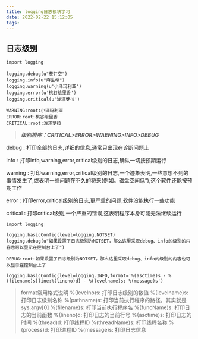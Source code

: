 ```yaml
---
title: logging日志模块学习
date: 2022-02-22 15:12:05
tags:
---
```

## 日志级别
```
import logging

logging.debug(u"苍井空")
logging.info(u"麻生希")
logging.warning(u'小泽玛利亚')
logging.error(u'桃谷绘里香')
logging.critical(u'泷泽萝拉')
```

	WARNING:root:小泽玛利亚
	ERROR:root:桃谷绘里香
	CRITICAL:root:泷泽萝拉
	
> ***级别排序：CRITICAL>ERROR>WAENING>INFO>DEBUG***

debug : 打印全部的日志,详细的信息,通常只出现在诊断问题上

info : 打印info,warning,error,critical级别的日志,确认一切按预期运行

warning : 打印warning,error,critical级别的日志,一个迹象表明,一些意想不到的事情发生了,或表明一些问题在不久的将来(例如。磁盘空间低”),这个软件还能按预期工作

error : 打印error,critical级别的日志,更严重的问题,软件没能执行一些功能

critical : 打印critical级别,一个严重的错误,这表明程序本身可能无法继续运行

```
import logging

logging.basicConfig(level=logging.NOTSET)
logging.debug(u"如果设置了日志级别为NOTSET，那么这里采取debug、info的级别的内容也可以显示在控制台上了")
```

	DEBUG:root:如果设置了日志级别为NOTSET，那么这里采取debug、info的级别的内容也可以显示在控制台上了
	
`logging.basicConfig(level=logging.INFO,format='%(asctime)s - %(filename)s[line:%(lineno)d] - %(levelname)s: %(message)s')`

> format常用格式说明
> %(levelno)s: 打印日志级别的数值
> %(levelname)s: 打印日志级别名称
> %(pathname)s: 打印当前执行程序的路径，其实就是sys.argv[0]
> %(filename)s: 打印当前执行程序名
> %(funcName)s: 打印日志的当前函数
> %(lineno)d: 打印日志的当前行号
> %(asctime)s: 打印日志的时间
> %(thread)d: 打印线程ID
> %(threadName)s: 打印线程名称
> %(process)d: 打印进程ID
> %(message)s: 打印日志信息